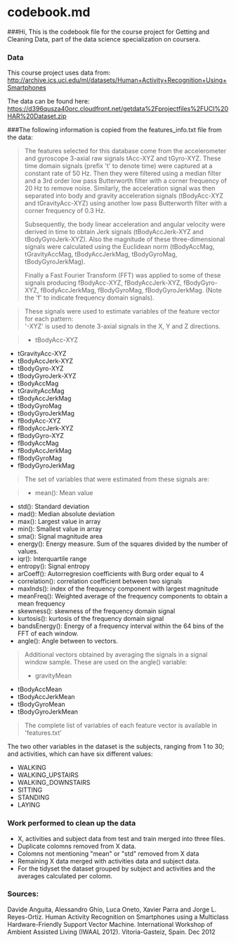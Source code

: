 # codebook.md

###Hi,
This is the codebook file for the course project for Getting and Cleaning Data, part of the data science specialization on coursera.

### Data

This course project uses data from:
http://archive.ics.uci.edu/ml/datasets/Human+Activity+Recognition+Using+Smartphones 

The data can be found here:
https://d396qusza40orc.cloudfront.net/getdata%2Fprojectfiles%2FUCI%20HAR%20Dataset.zip

###The following information is copied from the features_info.txt file from the data:

> The features selected for this database come from the accelerometer and gyroscope 3-axial raw signals tAcc-XYZ and tGyro-XYZ. These time domain signals (prefix 't' to denote time) were captured at a constant rate of 50 Hz. Then they were filtered using a median filter and a 3rd order low pass Butterworth filter with a corner frequency of 20 Hz to remove noise. Similarly, the acceleration signal was then separated into body and gravity acceleration signals (tBodyAcc-XYZ and tGravityAcc-XYZ) using another low pass Butterworth filter with a corner frequency of 0.3 Hz. 
> 
> Subsequently, the body linear acceleration and angular velocity were derived in time to obtain Jerk signals (tBodyAccJerk-XYZ and tBodyGyroJerk-XYZ). Also the magnitude of these three-dimensional signals were calculated using the Euclidean norm (tBodyAccMag, tGravityAccMag, tBodyAccJerkMag, tBodyGyroMag, tBodyGyroJerkMag). 
> 
> Finally a Fast Fourier Transform (FFT) was applied to some of these signals producing fBodyAcc-XYZ, fBodyAccJerk-XYZ, fBodyGyro-XYZ, fBodyAccJerkMag, fBodyGyroMag, fBodyGyroJerkMag. (Note the 'f' to indicate frequency domain signals). 

> These signals were used to estimate variables of the feature vector for each pattern:  
'-XYZ' is used to denote 3-axial signals in the X, Y and Z directions.

> * tBodyAcc-XYZ
* tGravityAcc-XYZ
* tBodyAccJerk-XYZ
* tBodyGyro-XYZ
* tBodyGyroJerk-XYZ
* tBodyAccMag
* tGravityAccMag
* tBodyAccJerkMag
* tBodyGyroMag
* tBodyGyroJerkMag
* fBodyAcc-XYZ
* fBodyAccJerk-XYZ
* fBodyGyro-XYZ
* fBodyAccMag
* fBodyAccJerkMag
* fBodyGyroMag
* fBodyGyroJerkMag

> The set of variables that were estimated from these signals are: 

> * mean(): Mean value
* std(): Standard deviation
* mad(): Median absolute deviation 
* max(): Largest value in array
* min(): Smallest value in array
* sma(): Signal magnitude area
* energy(): Energy measure. Sum of the squares divided by the number of values. 
* iqr(): Interquartile range 
* entropy(): Signal entropy
* arCoeff(): Autorregresion coefficients with Burg order equal to 4
* correlation(): correlation coefficient between two signals
* maxInds(): index of the frequency component with largest magnitude
* meanFreq(): Weighted average of the frequency components to obtain a mean frequency
* skewness(): skewness of the frequency domain signal 
* kurtosis(): kurtosis of the frequency domain signal 
* bandsEnergy(): Energy of a frequency interval within the 64 bins of the FFT of each window.
* angle(): Angle between to vectors.

> Additional vectors obtained by averaging the signals in a signal window sample. These are used on the angle() variable:
> 
> * gravityMean
* tBodyAccMean
* tBodyAccJerkMean
* tBodyGyroMean
* tBodyGyroJerkMean
> 
> The complete list of variables of each feature vector is available in 'features.txt'

The two other variables in the dataset is the subjects, ranging from 1 to 30; and activities, which can have six different values:

* WALKING
* WALKING_UPSTAIRS
* WALKING_DOWNSTAIRS
* SITTING
* STANDING
* LAYING

### Work performed to clean up the data

* X, activities and subject data from test and train merged into three files.
* Duplicate colomns removed from X data.
* Colomns not mentioning "mean" or "std" removed from X data
* Remaining X data merged with activities data and subject data.
* For the tidyset the dataset grouped by subject and activities and the averages calculated per colomn. 

### Sources:
Davide Anguita, Alessandro Ghio, Luca Oneto, Xavier Parra and Jorge L. Reyes-Ortiz. Human Activity Recognition on Smartphones using a Multiclass Hardware-Friendly Support Vector Machine. International Workshop of Ambient Assisted Living (IWAAL 2012). Vitoria-Gasteiz, Spain. Dec 2012